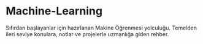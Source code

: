 # Machine-Learning
Sıfırdan başlayanlar için hazırlanan Makine Öğrenmesi yolculuğu. Temelden ileri seviye konulara, notlar ve projelerle uzmanlığa giden rehber.
